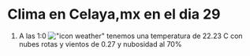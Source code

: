 # Clima en Celaya,mx en el dia 29

1. A las 1:0 !["icon weather"](http://openweathermap.org/img/w/04n.png) tenemos una temperatura de 22.23 C con nubes rotas y  vientos de 0.27 y nubosidad al 70%
